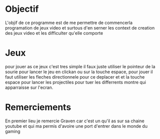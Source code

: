 # Objectif

L'objif de ce programme est de me permettre de commencerla programation de jeux video et surtous d'en serner les context de creation des jeux video et les difficulter qu'elle comporte

# Jeux

pour jouer as ce jeux c'est tres simple il faux juste utiliser le pointeur de la sourie pour lancer le jeu en clickan ou sur la touche espace, pour jouer il faut utiliser les fleches directionnele pour ce deplacer et et la touche espace pour lancer les projectiles pour tuer les differrents montre qui apparraisse sur l'ecran.

# Remerciements

En premier lieu je remercie Graven car c'est un qu'il as sur sa chaine youtube et qui ma permis d'avoire une port d'entrer dans le monde du gaming
